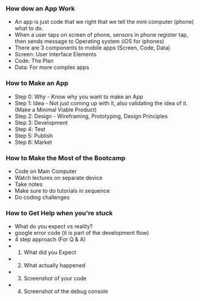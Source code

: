 ### How dow an App Work
  - An app is just code that we right that we tell the mini computer (phone) what to do.
  - When a user taps on screen of phone, sensors in phone register tap, then sends message to Operating system (iOS for iphones)
  - There are 3 components to mobile apps (Screen, Code, Data)
  - Screen: User Interface Elements
  - Code: The Plan
  - Data: For more complex apps

### How to Make an App
  - Step 0: Why - Know why you want to make an App
  - Step 1: Idea - Not just coming up with it, also validating the idea of it. (Make a Minimal Viable Product)
  - Step 2: Design - Wireframing, Prototyping, Design Principles
  - Step 3: Development
  - Step 4: Test
  - Step 5: Publish
  - Step 6: Market

### How to Make the Most of the Bootcamp
  - Code on Main Computer
  - Watch lectures on separate device
  - Take notes
  - Make sure to do tutorials in sequence
  - Do coding challenges

### How to Get Help when you're stuck
  - What do you expect vs reality?
  - google error code (it is part of the development flow)
  - 4 step approach (For Q & A)
  - 1. What did you Expect
  - 2. What actually happened
  - 3. Screenshot of your code
  - 4. Screenshot of the debug console
